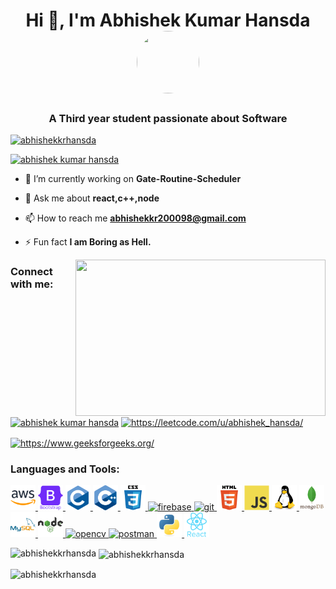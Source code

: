<h1 align="center">
  Hi 👋, I'm Abhishek Kumar Hansda 
 <div>
   <img src = "background-image: url('https://miro.medium.com/v2/resize:fit:564/1*Erk4NawQOHkf4wSN7JmB_A.jpeg');" height="100px" width = "100px" style = "border-radius : 50% "/> 
     
 </div>
</h1>
<h3 align="center">A Third year student passionate about Software</h3>

<p align="left"> <a href="https://github.com/ryo-ma/github-profile-trophy"><img src="https://github-profile-trophy.vercel.app/?username=abhishekkrhansda" alt="abhishekkrhansda" /></a> </p>

<p align="left" gap="10px"> <a href="https://twitter.com/abhishek kumar hansda" target="blank"><img src="https://img.shields.io/twitter/follow/abhishek kumar hansda?logo=twitter&style=for-the-badge" alt="abhishek kumar hansda" /></a> </p>

- 🔭 I’m currently working on **Gate-Routine-Scheduler**

- 💬 Ask me about **react,c++,node**

- 📫 How to reach me **abhishekkr200098@gmail.com**

- ⚡ Fun fact **I am Boring as Hell.**


<img src="https://encrypted-tbn0.gstatic.com/images?q=tbn:ANd9GcTenFmOvA47rkZRwt_-P6qClTLEHLUw3r4BKQ&s" align="right" height="250px" width= "400px" border-radius="20%"/>

<h3 align="left">Connect with me:</h3>
<p align="left">
<a href="https://twitter.com/abhishek kumar hansda" target="blank"><img align="center" src="https://raw.githubusercontent.com/rahuldkjain/github-profile-readme-generator/master/src/images/icons/Social/twitter.svg" alt="abhishek kumar hansda" height="30" width="40" /></a>
<a href="https://leetcode.com/u/abhishek_hansda/" target="blank"><img align="center" src="https://raw.githubusercontent.com/rahuldkjain/github-profile-readme-generator/master/src/images/icons/Social/leet-code.svg" alt="https://leetcode.com/u/abhishek_hansda/" height="30" width="40" /></a>

<a href="https://www.geeksforgeeks.org/user/abhishekkuma9q9v/?utm_source=geeksforgeeks&utm_medium=my_profile&utm_campaign=auth_user" target="blank"><img align="center" src="https://raw.githubusercontent.com/rahuldkjain/github-profile-readme-generator/master/src/images/icons/Social/geeks-for-geeks.svg" alt="https://www.geeksforgeeks.org/" height="30" width="40" /></a>
</p>

<h3 align="left">Languages and Tools:</h3>
<p align="left" display="flex" gap="40px"> <a href="https://aws.amazon.com" target="_blank" rel="noreferrer"> <img src="https://raw.githubusercontent.com/devicons/devicon/master/icons/amazonwebservices/amazonwebservices-original-wordmark.svg" alt="aws" width="40" height="40"/> </a> <a href="https://getbootstrap.com" target="_blank" rel="noreferrer"> <img src="https://raw.githubusercontent.com/devicons/devicon/master/icons/bootstrap/bootstrap-plain-wordmark.svg" alt="bootstrap" width="40" height="40"/> </a> <a href="https://www.cprogramming.com/" target="_blank" rel="noreferrer"> <img src="https://raw.githubusercontent.com/devicons/devicon/master/icons/c/c-original.svg" alt="c" width="40" height="40"/> </a> <a href="https://www.w3schools.com/cpp/" target="_blank" rel="noreferrer"> <img src="https://raw.githubusercontent.com/devicons/devicon/master/icons/cplusplus/cplusplus-original.svg" alt="cplusplus" width="40" height="40"/> </a> <a href="https://www.w3schools.com/css/" target="_blank" rel="noreferrer"> <img src="https://raw.githubusercontent.com/devicons/devicon/master/icons/css3/css3-original-wordmark.svg" alt="css3" width="40" height="40"/> </a> <a href="https://firebase.google.com/" target="_blank" rel="noreferrer"> <img src="https://www.vectorlogo.zone/logos/firebase/firebase-icon.svg" alt="firebase" width="40" height="40"/> </a> <a href="https://git-scm.com/" target="_blank" rel="noreferrer"> <img src="https://www.vectorlogo.zone/logos/git-scm/git-scm-icon.svg" alt="git" width="40" height="40"/> </a> <a href="https://www.w3.org/html/" target="_blank" rel="noreferrer"> <img src="https://raw.githubusercontent.com/devicons/devicon/master/icons/html5/html5-original-wordmark.svg" alt="html5" width="40" height="40"/> </a> <a href="https://developer.mozilla.org/en-US/docs/Web/JavaScript" target="_blank" rel="noreferrer"> <img src="https://raw.githubusercontent.com/devicons/devicon/master/icons/javascript/javascript-original.svg" alt="javascript" width="40" height="40"/> </a> <a href="https://www.linux.org/" target="_blank" rel="noreferrer"> <img src="https://raw.githubusercontent.com/devicons/devicon/master/icons/linux/linux-original.svg" alt="linux" width="40" height="40"/> </a> <a href="https://www.mongodb.com/" target="_blank" rel="noreferrer"> <img src="https://raw.githubusercontent.com/devicons/devicon/master/icons/mongodb/mongodb-original-wordmark.svg" alt="mongodb" width="40" height="40"/> </a> <a href="https://www.mysql.com/" target="_blank" rel="noreferrer"> <img src="https://raw.githubusercontent.com/devicons/devicon/master/icons/mysql/mysql-original-wordmark.svg" alt="mysql" width="40" height="40"/> </a> <a href="https://nodejs.org" target="_blank" rel="noreferrer"> <img src="https://raw.githubusercontent.com/devicons/devicon/master/icons/nodejs/nodejs-original-wordmark.svg" alt="nodejs" width="40" height="40"/> </a> <a href="https://opencv.org/" target="_blank" rel="noreferrer"> <img src="https://www.vectorlogo.zone/logos/opencv/opencv-icon.svg" alt="opencv" width="40" height="40"/> </a> <a href="https://postman.com" target="_blank" rel="noreferrer"> <img src="https://www.vectorlogo.zone/logos/getpostman/getpostman-icon.svg" alt="postman" width="40" height="40"/> </a> <a href="https://www.python.org" target="_blank" rel="noreferrer"> <img src="https://raw.githubusercontent.com/devicons/devicon/master/icons/python/python-original.svg" alt="python" width="40" height="40"/> </a> <a href="https://reactjs.org/" target="_blank" rel="noreferrer"> <img src="https://raw.githubusercontent.com/devicons/devicon/master/icons/react/react-original-wordmark.svg" alt="react" width="40" height="40"/> </a> </p>

<p><img align="left" src="https://github-readme-stats.vercel.app/api/top-langs?username=abhishekkrhansda&show_icons=true&locale=en&layout=compact" alt="abhishekkrhansda" /></p>

<p>&nbsp;<img align="center" src="https://github-readme-stats.vercel.app/api?username=abhishekkrhansda&show_icons=true&locale=en" alt="abhishekkrhansda" /></p>

<p><img align="center" src="https://github-readme-streak-stats.herokuapp.com/?user=abhishekkrhansda&" alt="abhishekkrhansda" /></p>
